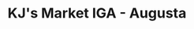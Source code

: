 ---
title: "KJ's Market IGA - Augusta"
url: /augusta/kjs-market-iga-augusta/
shop: Gemüse & Obst
---